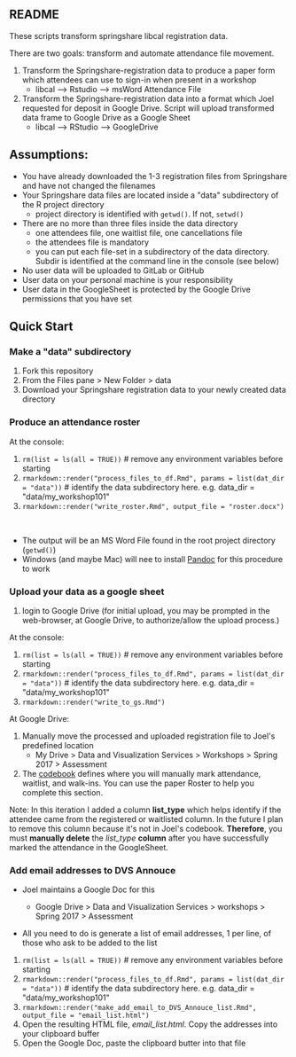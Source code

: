 ## README

These scripts transform springshare libcal registration data.

There are two goals: transform and automate attendance file movement.

1. Transform the Springshare-registration data to produce a paper form which attendees can use to sign-in when present in a workshop
    - libcal --> Rstudio --> msWord Attendance File
2. Transform the Springshare-registration data into a format which Joel requested for deposit in Google Drive.  Script will upload transformed data frame to Google Drive as a Google Sheet
    - libcal --> RStudio --> GoogleDrive

## Assumptions:

- You have already downloaded the 1-3 registration files from Springshare and have not changed the filenames
- Your Springshare data files are located inside a "data" subdirectory of the R project directory
    - project directory is identified with `getwd()`.  If not, `setwd()`
- There are no more than three files inside the data directory
    - one attendees file, one waitlist file, one cancellations file
    - the attendees file is mandatory
    - you can put each file-set in a subdirectory of the data directory.  Subdir is identified at the command line in the console (see below)
- No user data will be uploaded to GitLab or GitHub
- User data on your personal machine is your responsibility
- User data in the GoogleSheet is protected by the Google Drive permissions that you have set

## Quick Start

### Make a "data" subdirectory

1. Fork this repository
1. From the Files pane > New Folder > data
1. Download your Springshare registration data to your newly created data directory


### Produce an attendance roster

At the console:

1. `rm(list = ls(all = TRUE))`  # remove any environment variables before starting
1. `rmarkdown::render("process_files_to_df.Rmd", params = list(dat_dir = "data"))`  # identify the data subdirectory here.  e.g. data_dir = "data/my_workshop101"
1. `rmarkdown::render("write_roster.Rmd", output_file = "roster.docx")`

&nbsp;

- The output will be an MS Word File found in the root project directory (`getwd()`)
- Windows (and maybe Mac) will nee to install [Pandoc](http://pandoc.org/installing.html) for this procedure to work

### Upload your data as a google sheet

1. login to Google Drive (for initial upload, you may be prompted in the web-browser, at Google Drive, to authorize/allow the upload process.)

At the console:

1. `rm(list = ls(all = TRUE))`  # remove any environment variables before starting
1. `rmarkdown::render("process_files_to_df.Rmd", params = list(dat_dir = "data"))`  # identify the data subdirectory here.  e.g. data_dir = "data/my_workshop101"
1. `rmarkdown::render("write_to_gs.Rmd")`

At Google Drive:
1. Manually move the processed and uploaded registration file to Joel's predefined location
    - My Drive > Data and Visualization Services > Workshops > Spring 2017 > Assessment
1. The [codebook](https://docs.google.com/document/d/1MzJVkMQhAespElJ-JPT8PotqGPmZesk7FbvVTNv5Fo8/edit) defines where you will manually mark attendance, waitlist, and walk-ins.  You can use the paper Roster to help you complete this section.  

Note:  In this iteration I added a column **list_type** which helps identify if the attendee came from the registered or waitlisted column.  In the future I plan to remove this column because it's not in Joel's codebook.  **Therefore**, you must **manually delete** the *list_type* **column** after you have successfully marked the attendance in the GoogleSheet.

### Add email addresses to DVS Annouce

-  Joel maintains a Google Doc for this

    - Google Drive > Data and Visualization Services > workshops > Spring 2017 > Assessment

-  All you need to do is generate a list of email addresses, 1 per line, of those who ask to be added to the list

1. `rm(list = ls(all = TRUE))`  # remove any environment variables before starting
1. `rmarkdown::render("process_files_to_df.Rmd", params = list(dat_dir = "data"))`  # identify the data subdirectory here.  e.g. data_dir = "data/my_workshop101"
1. `rmarkdown::render("make_add_email_to_DVS_Annouce_list.Rmd", output_file = "email_list.html")`
1. Open the resulting HTML file, *email_list.html*.  Copy the addresses into your clipboard buffer
1. Open the Google Doc, paste the clipboard butter into that file

